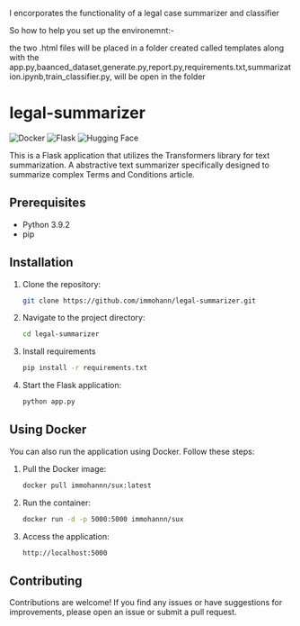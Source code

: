 I encorporates the functionality of a legal case summarizer and classifier

So how to help you set up the environemnt:-

the two .html files will be placed in a folder created called templates along with the app.py,baanced_dataset,generate.py,report.py,requirements.txt,summarization.ipynb,train_classifier.py, will be open in the folder
# legal-summarizer
![Docker](https://img.shields.io/badge/Docker-19.03%2B-blue.svg)
![Flask](https://img.shields.io/badge/Flask-2.0%2B-orange.svg)
![Hugging Face](https://img.shields.io/badge/Hugging%20Face-4.12%2B-brightgreen.svg)

This is a Flask application that utilizes the Transformers library for text summarization. A abstractive text summarizer specifically designed to summarize complex Terms and Conditions article. 
 
## Prerequisites

- Python 3.9.2
- pip

## Installation

1. Clone the repository:

   ```bash
   git clone https://github.com/immohann/legal-summarizer.git

2. Navigate to the project directory:
    ```bash
    cd legal-summarizer

3. Install requirements
    ```bash    
    pip install -r requirements.txt

4. Start the Flask application:
    ```bash
    python app.py

## Using Docker

You can also run the application using Docker. Follow these steps:

1. Pull the Docker image:
    ```bash
    docker pull immohannn/sux:latest
2. Run the container:
    ```bash
    docker run -d -p 5000:5000 immohannn/sux
3. Access the application:
    ```bash
    http://localhost:5000   

## Contributing
Contributions are welcome! If you find any issues or have suggestions for improvements, please open an issue or submit a pull request.
